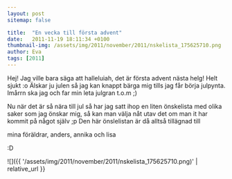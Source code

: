 ```yaml
---
layout: post
sitemap: false

title:  "En vecka till första advent"
date:   2011-11-19 18:11:34 +0100
thumbnail-img: /assets/img/2011/november/2011/nskelista_175625710.png
author: Eva
tags: [2011]
---
```


Hej! Jag ville bara säga att halleluiah, det är första advent nästa helg! Helt sjukt :o Älskar ju julen så jag kan knappt bärga mig tills jag får börja julpynta. Imårrn ska jag och far min leta julgran t.o.m ;)

Nu när det är så nära till jul så har jag satt ihop en liten önskelista med olika saker som jag önskar mig, så kan man välja nåt utav det om man it har kommit på något själv ;p Den här önslelistan är då alltså tillägnad till 

mina föräldrar, anders, annika och lisa

 :D

![]({{ '/assets/img/2011/november/2011/nskelista_175625710.png)'  | relative_url }}

